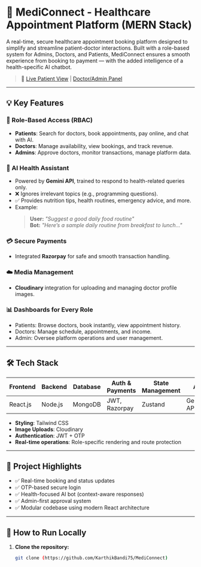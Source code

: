 # 🏥 MediConnect - Healthcare Appointment Platform (MERN Stack)

A real-time, secure healthcare appointment booking platform designed to simplify and streamline patient-doctor interactions. Built with a role-based system for Admins, Doctors, and Patients, MediConnect ensures a smooth experience from booking to payment — with the added intelligence of a health-specific AI chatbot.

> 🚀 [Live Patient View](https://medi-connect-frontend-three.vercel.app/) | [Doctor/Admin Panel](https://medi-connect-admin.vercel.app/)

---

## 💡 Key Features

### 🔐 Role-Based Access (RBAC)
- **Patients**: Search for doctors, book appointments, pay online, and chat with AI.
- **Doctors**: Manage availability, view bookings, and track revenue.
- **Admins**: Approve doctors, monitor transactions, manage platform data.

### 🧠 AI Health Assistant
- Powered by **Gemini API**, trained to respond to health-related queries only.
- ❌ Ignores irrelevant topics (e.g., programming questions).
- ✅ Provides nutrition tips, health routines, emergency advice, and more.
- Example:
  > **User:** _"Suggest a good daily food routine"_  
  > **Bot:** _"Here’s a sample daily routine from breakfast to lunch..."_

### 💳 Secure Payments
- Integrated **Razorpay** for safe and smooth transaction handling.

### ☁️ Media Management
- **Cloudinary** integration for uploading and managing doctor profile images.

### 📊 Dashboards for Every Role
- Patients: Browse doctors, book instantly, view appointment history.
- Doctors: Manage schedule, appointments, and income.
- Admin: Oversee platform operations and user management.

---

## 🛠 Tech Stack

| Frontend | Backend | Database | Auth & Payments | State Management | AI |
|----------|---------|----------|------------------|------------------|----|
| React.js | Node.js | MongoDB  | JWT, Razorpay    | Zustand          | Gemini API |

- **Styling**: Tailwind CSS
- **Image Uploads**: Cloudinary
- **Authentication**: JWT + OTP
- **Real-time operations**: Role-specific rendering and route protection

---

## 🧪 Project Highlights
- ✅ Real-time booking and status updates
- ✅ OTP-based secure login
- ✅ Health-focused AI bot (context-aware responses)
- ✅ Admin-first approval system
- ✅ Modular codebase using modern React architecture

---

## 🚀 How to Run Locally

1. **Clone the repository:**
   ```bash
   git clone (https://github.com/KarthikBandi75/MediConnect)
